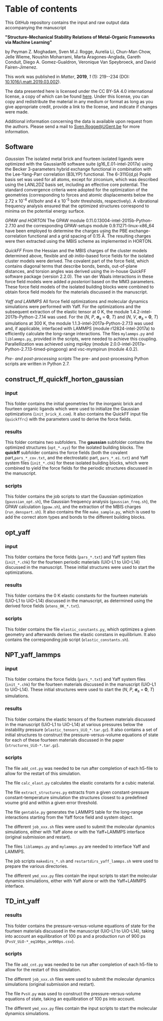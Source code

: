 # Table of contents

This GitHub repository contains the input and raw output data accompanying the manuscript

**"Structure-Mechanical Stability Relations of Metal-Organic Frameworks via Machine Learning"**

by Peyman Z. Moghadam, Sven M.J. Rogge, Aurelia Li, Chun-Man Chow, Jelle Wieme, Noushin Moharrami, Marta Aragones-Anglada, Gareth Conduit, Diego A. Gomez-Gualdron, Veronique Van Speybroeck, and David Fairen-Jimenez.

This work was published in *Matter*, **2019**, *1* (1): 219--234 (DOI: [10.1016/j.matt.2019.03.002](https://www.cell.com/matter/fulltext/S2590-2385(19)30006-2)).

The data presented here is licensed under the CC BY-SA 4.0 international license, a copy of which can be found [here](https://creativecommons.org/licenses/by-sa/4.0/). Under this license, you can copy and redistribute the material in any medium or format as long as you give appropriate credit, provide a link to the license, and indicate if changes were made.

Additional information concerning the data is available upon request from the authors. Please send a mail to Sven.Rogge@UGent.be for more information.


## Software
*Gaussian*
The isolated metal brick and fourteen isolated ligands were optimized with the Gaussian16 software suite (g16_E.01-intel-2017a) using the Becker 3-parameters hybrid exchange functional in combination with the Lee-Yang-Parr correlation (B3LYP) functional. The 6-311G(d,p) Pople basis set was used for all atoms, except for zirconium, which was described using the LANL2DZ basis set, including an effective core potential. The standard convergence criteria were adopted for the optimization of the geometries (corresponding to forces and atomic displacements below the 2.72 x 10<sup>-4</sup> eV/bohr and 4 x 10<sup>-5</sup> bohr thresholds, respectively). A vibrational frequency analysis ensured that the optimized structures correspond to minima on the potential energy surface.

*GPAW and HORTON*
The GPAW module 0.11.0.13004-intel-2015b-Python-2.7.10 and the corresponding GPAW-setups module 0.9.11271-linux-x86_64 have been employed to determine the charges using the PBE exchange-correlation functional and a grid spacing of 0.15 &#8491;. The resulting charges were then extracted using the MBIS scheme as implemented in HORTON. 

*QuickFF*
From the Hessian and the MBIS charges of the cluster models determined above, flexible and _ab initio_-based force fields for the isolated cluster models were derived. The covalent part of the force field, which contains diagonal terms that describe bonds, bends, out-of-plane distances, and torsion angles was derived using the in-house QuickFF software package (version 2.2.0). The van der Waals interactions in these force field models were added *a posteriori* based on the MM3 parameters. These force field models of the isolated building blocks were combined to obtain force field models for the materials discussed in the manuscript.

*Yaff and LAMMPS*
All force field optimizations and molecular dynamics simulations were performed with Yaff. For the optimizations and the subsequent extraction of the elastic tensor at 0 K, the module 1.4.2-intel-2017b-Python-2.7.14 was used. For the (*N*, *P*, **&sigma;**<sub>a</sub> = **0**, *T*) and  (*N*, *V*, **&sigma;**<sub>a</sub> = **0**, *T*)  simulations at 300 K, the module 1.1.3-intel-2017a-Python-2.7.13 was used and, if applicable, interfaced with LAMMPS (module r12824-intel-2017a) to efficiently calculate the long-range interactions. The files `mylammps.py` and `liblammps.py`, provided in the scripts, were needed to achieve this coupling. Parallellization was achieved using mpi4py (module 2.0.0-intel-2017a-Python-2.7.13-timed-pingpong) and vsc-mympirun (module 4.0.2). 

*Pre- and post-processing scripts*
The pre- and post-processing Python scripts are written in Python 2.7.


## construct_ff_quickff_horton_gaussian

### input
This folder contains the initial geometries for the inorganic brick and fourteen organic ligands which were used to initialize the Gaussian optimizations (`init_brick_X.com`). It also contains the QuickFF input file (`quickffrc`) with the parameters used to derive the force fields.

### results
This folder contains two subfolders.  The **gaussian** subfolder contains the optimized structures (`opt_*.xyz`) for the isolated building blocks. The **quickff** subfolder contains the force fields (both the covalent part,`pars_*_cov.txt`, and the electrostatic part, `pars_*_ei.txt`) and Yaff system files (`init_*.chk`) for these isolated building blocks, which were combined to yield the force fields for the periodic structures discussed in the manuscript.

### scripts
This folder contains the job scripts to start the Gaussian optimization (`gaussian_opt.sh`), the Gaussian frequency analysis (`gaussian_freq.sh`), the GPAW calculation (`gpaw.sh`), and the extraction of the MBIS charges (`run_denspart.sh`). It also contains the file `make_sample.py`, which is used to add the correct atom types and bonds to the different building blocks.


## opt_yaff

### input
This folder contains the force fields (`pars_*.txt`) and Yaff system files (`init_*.chk`) for the fourteen periodic materials (UiO-L1 to UiO-L14) discussed in the manuscript. These initial structures were used to start the optimizations.

### results
This folder contains the 0 K elastic constants for the fourteen materials (UiO-L1 to UiO-L14) discussed in the manuscript, as determined using the derived force fields (`etens_0K_*.txt`). 

### scripts
This folder contains the file `elastic_constants.py`, which optimizes a given geometry and afterwards derives the elastic constans in equilibrium. It also contains the corresponding job script (`elastic_constants.sh`).



## NPT_yaff_lammps

### input
This folder contains the force fields (`pars_*.txt`) and Yaff system files (`init_*.chk`) for the fourteen materials discussed in the manuscript (UiO-L1 to UiO-L14). These initial structures were used to start the (*N*, *P*, **&sigma;**<sub>a</sub> = **0**, *T*)  simulations. 

### results
This folder contains the elastic tensors of the fourteen materials discussed in the manuscript  (UiO-L1 to UiO-L14) at various pressures below the instability pressure (`elastic_tensors_UiO_*.tar.gz`). It also contains a set of initial structures to construct the pressure-versus-volume equations of state for each of these fourteen materials discussed in the paper (`structures_UiO-*.tar.gz`).

### scripts
The file `add_cnt.py` was needed to be run after completion of each h5-file to allow for the restart of this simulation.

The file `calc_elast.py` calculates the elastic constants for a cubic material.

The file `extract_structures.py` extracts from a given constant-pressure constant-temperature simulation the structures closest to a predefined voume grid and within a given error threshold.

The file `gentable.py` generates the LAMMPS table for the long-range interactions starting from the Yaff force field and system object.

The different `job_xxx.sh` files were used to submit the molecular dynamics simulations, either with Yaff alone or with the Yaff+LAMMPS interface (original submission and restart).

The files `liblammps.py` and `mylammps.py` are needed to interface Yaff and LAMMPS.

The job scripts `makedirs_*.sh` and `restartdirs_yaff_lammps.sh` were used to prepare the various directories.

The different `ymd_xxx.py` files contain the input scripts to start the molecular dynamics simulations, either with Yaff alone or with the Yaff+LAMMPS interface.


## TD_int_yaff

### results
This folder contains the pressure-versus-volume equations of state for the fourteen materials discussed in the manuscript (UiO-L1 to UiO-L14), taking into account an equilibration of 100 ps and a production run of 900 ps (`PvsV_UiO-*_eq100ps_av900ps.csv`).

### scripts
The file `add_cnt.py` was needed to be run after completion of each h5-file to allow for the restart of this simulation.

The different `job_xxx.sh` files were used to submit the molecular dynamics simulations (original submission and restart).

The file `PvsV.py` was used to construct the pressure-versus-volume equations of state, taking an equilibration of 100 ps into account.

The different `ymd_xxx.py` files contain the input scripts to start the molecular dynamics simulations.
